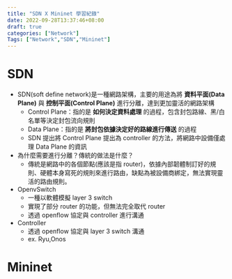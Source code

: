 ```yaml
---
title: "SDN X Mininet 學習紀錄"
date: 2022-09-28T13:37:46+08:00
draft: true
categories: ["Network"]
Tags: ["Network","SDN","Mininet"]
---
```


<!--more-->

# SDN
- SDN(soft define network)是一種網路架構，主要的用途為將 **資料平面(Data Plane)** 與 **控制平面(Control Plane)** 進行分離，達到更加靈活的網路架構
  - Control Plane：指的是 **如何決定資料處理** 的過程，包含封包路線、黑/白名單等決定封包流向規則
  - Data Plane：指的是 **將封包依據決定好的路線進行傳送** 的過程
  - SDN 提出將 Control Plane 提出為 controller 的方法，將網路中設備僅處理 Data Plane 的資訊
- 為什麼需要進行分離？傳統的做法是什麼？
  - 傳統是網路中的各個節點(應該是指 router)，依據內部韌體制訂好的規則、硬體本身寫死的規則來進行路由，缺點為被設備商綁定，無法實現靈活的路由規則。
- OpenvSwitch
  - 一種以軟體模擬 layer 3 switch
  - 實現了部分 router 的功能，但無法完全取代 router
  - 透過 openflow 協定與 controller 進行溝通
- Controller
  - 透過 openflow 協定與 layer 3 switch 溝通
  - ex. Ryu,Onos

# Mininet